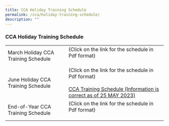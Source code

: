 ```yaml
---
title: CCA Holiday Training Schedule
permalink: /cca/holiday-training-schedule/
description: ""
---
```

### CCA Holiday Training Schedule

|  |  |
|---|---|
| March Holiday CCA Training Schedule | (Click on the link for the schedule in Pdf format)<br><br>|
| June Holiday CCA Training Schedule | (Click on the link for the schedule in Pdf format)<br><br>[CCA Training Schedule (Information is correct as of 25 MAY 2023)](/files/cca%20holiday%20schedule%20for%20mid-year%202023%20(as%20of%20250523).pdf)|
| End-of-Year CCA Training Schedule | (Click on the link for the schedule in Pdf format)<br><br> |